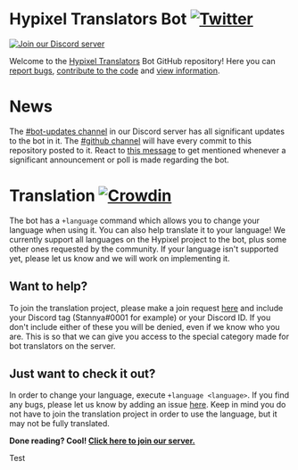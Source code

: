 # Hypixel Translators Bot [![Twitter](https://img.shields.io/twitter/follow/HTranslators?style=social)](https://twitter.com/HTranslators)
[![Join our Discord server](https://discordapp.com/api/guilds/549503328472530974/widget.png?style=banner2)](https://discord.gg/rcT948A)

Welcome to the [Hypixel Translators](https://discord.gg/rcT948A) Bot GitHub repository! Here you can [report bugs](https://github.com/Hypixel-Translators/hypixel-translators-bot/issues), [contribute to the code](https://github.com/Hypixel-Translators/hypixel-translators-bot/pulls) and [view information](https://github.com/Hypixel-Translators/hypixel-translators-bot/wiki). 

# News
The [#bot-updates channel](https://discord.com/channels/549503328472530974/732587569744838777) in our Discord server has all significant updates to the bot in it. The [#github channel](https://discord.com/channels/549503328472530974/758314105328762912) will have every commit to this repository posted to it. React to [this message](https://discord.com/channels/549503328472530974/732587569744838777/782638406459064320) to get mentioned whenever a significant announcement or poll is made regarding the bot.

# Translation [![Crowdin](https://badges.crowdin.net/hypixel-translators-bot/localized.svg)](https://crowdin.com/project/hypixel-translators-bot)
The bot has a `+language` command which allows you to change your language when using it. You can also help translate it to your language! We currently support all languages on the Hypixel project to the bot, plus some other ones requested by the community. If your language isn't supported yet, please let us know and we will work on implementing it.

## Want to help?
To join the translation project, please make a join request [here](https://crowdin.com/project/hypixel-translators-bot) and include your Discord tag (Stannya#0001 for example) or your Discord ID. If you don't include either of these you will be denied, even if we know who you are. This is so that we can give you access to the special category made for bot translators on the server.

## Just want to check it out?
In order to change your language, execute `+language <language>`. If you find any bugs, please let us know by adding an issue [here](https://github.com/Hypixel-Translators/hypixel-translators-bot/issues). Keep in mind you do not have to join the translation project in order to use the language, but it may not be fully translated. 

**Done reading? Cool! [Click here to join our server.](https://discord.gg/rcT948A)**

Test
